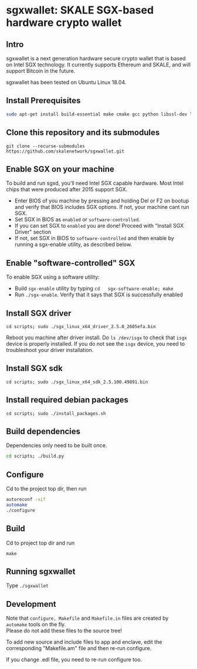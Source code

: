 # sgxwallet: SKALE SGX-based hardware crypto wallet

## Intro

sgxwallet is a next generation hardware secure crypto wallet that  is based on Intel SGX technology. It currently supports Ethereum and SKALE, and will support Bitcoin in the future.

sgxwallet has been tested on Ubuntu Linux 18.04.

## Install Prerequisites

```sh
sudo apt-get install build-essential make cmake gcc python libssl-dev libboost-all-dev libgmp3-dev libprotobuf10 libprocps-dev flex bison automake libtool texinfo libjsonrpccpp-dev
```

## Clone this repository and its submodules

`git clone --recurse-submodules  https://github.com/skalenetwork/sgxwallet.git`

## Enable SGX on your machine

To build and run sgxd, you'll need Intel SGX capable hardware. Most Intel chips that were produced after 2015 support SGX.

-   Enter BIOS of you machine by pressing and holding Del or F2 on bootup and verify that BIOS includes SGX options.
    If not, your machine cant run SGX.
-   Set SGX in BIOS as `enabled` or `software-controlled`.
-   If you can set SGX to `enabled` you are done! Proceed with "Install SGX Driver" section 
-   If not, set SGX in BIOS to `software-controlled` and then enable by running a sgx-enable utility, as described below.

## Enable "software-controlled" SGX

To enable SGX using a software utility:

-   Build `sgx-enable` utility by typing `cd   sgx-software-enable; make`
-   Run `./sgx-enable`.  Verify that it says that SGX is successfully enabled

## Install SGX driver

`cd scripts; sudo ./sgx_linux_x64_driver_2.5.0_2605efa.bin`

Reboot you machine after driver install.  Do `ls /dev/isgx` to check that `isgx` device is properly installed.
If you do not see the `isgx` device, you need to troubleshoot your driver installation.

## Install SGX sdk

`cd scripts; sudo ./sgx_linux_x64_sdk_2.5.100.49891.bin`

## Install required debian packages

`cd scripts; sudo ./install_packages.sh`


## Build dependencies

Dependencies only need to be built once.

```sh
cd scripts; ./build.py
```

## Configure

Cd to the project top dir, then run

```sh
autoreconf -vif
automake
./configure
```

## Build

Cd to project top dir and run

```sg
make
```

## Running sgxwallet

Type `./sgxwallet`

## Development

Note that `configure, Makefile` and `Makefile.in` files are created by `automake` tools on the fly.  
Please do not add these files to the source tree!

To add new source and include files to app and enclave, edit the corresponding "Makefile.am" file and then re-run configure. 

If you change .edl file, you need to re-run configure too.
